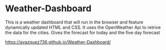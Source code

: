 # Weather-Dashboard

This is a weather dashboard that will run in the browser and feature dynamically updated HTML and CSS. It uses the OpenWeather Api to retrive the data for the cities. Gives the forecast for today and the five day forecast

https://avazquez736.github.io/Weather-Dashboard/
